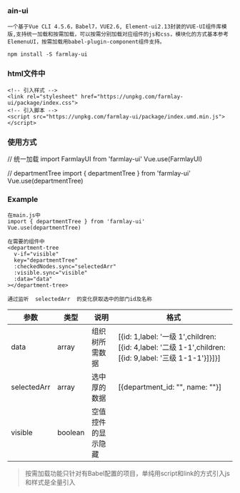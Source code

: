 ### ain-ui
```
一个基于Vue CLI 4.5.6，Babel7，VUE2.6, Element-ui2.13封装的VUE-UI组件库模版,支持统一加载和按需加载，可以按需分别加载对应组件的js和css，模块化的方式基本参考ElemenuUI，按需加载用babel-plugin-component组件支持。

```
```
npm install -S farmlay-ui
```
### html文件中
```
<!-- 引入样式 -->
<link rel="stylesheet" href="https://unpkg.com/farmlay-ui/package/index.css">
<!-- 引入脚本 -->
<script src="https://unpkg.com/farmlay-ui/package/index.umd.min.js"></script>
```

### 使用方式

// 统一加载
import FarmlayUI from 'farmlay-ui'
Vue.use(FarmlayUI)

// departmentTree
import { departmentTree } from 'farmlay-ui'
Vue.use(departmentTree)

### Example
```
在main.js中 
import { departmentTree } from 'farmlay-ui'
Vue.use(departmentTree)

在需要的组件中
<department-tree
  v-if="visible"
  key="departmentTree"
  :checkedNodes.sync="selectedArr"
  :visible.sync="visible"
  :data="data"
></department-tree>

通过监听  selectedArr  的变化获取选中的部门id及名称
```
|  参数         |  类型   |     说明          |     格式                                                                                                |
|---------------|--------|-------------------|---------------------------------------------------------------------------------------------------------|
| data          | array  | 组织树所需数据     |  [{id: 1,label: '一级 1',children: [{id: 4,label: '二级 1-1',children: [{id: 9,label: '三级 1-1-1'}]}]}] |
| selectedArr   | array  | 选中厚的数据       | [{department_id: "", name: ""}]                                                                         |
| visible       | boolean| 空值控件的显示隐藏  |                                                                                                         

> 按需加载功能只针对有Babel配置的项目，单纯用script和link的方式引入js和样式是全量引入